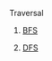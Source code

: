 Traversal

1. [BFS](https://www.geeksforgeeks.org/problems/bfs-traversal-of-graph/1)

2. [DFS](https://www.geeksforgeeks.org/problems/depth-first-traversal-for-a-graph/1)
